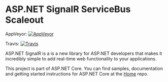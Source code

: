 ASP.NET SignalR ServiceBus Scaleout
========

AppVeyor: [![AppVeyor](https://ci.appveyor.com/api/projects/status/a0xau65gu47vmvu3/branch/dev?svg=true)](https://ci.appveyor.com/project/aspnetci/SignalR-ServiceBus/branch/dev)

Travis:   [![Travis](https://travis-ci.org/aspnet/SignalR-ServiceBus.svg?branch=dev)](https://travis-ci.org/aspnet/SignalR-ServiceBus)

ASP.NET SignalR is a is a new library for ASP.NET developers that makes it incredibly simple to add real-time web functionality to your applications. 

This project is part of ASP.NET Core. You can find samples, documentation and getting started instructions for ASP.NET Core at the [Home](https://github.com/aspnet/home) repo.
